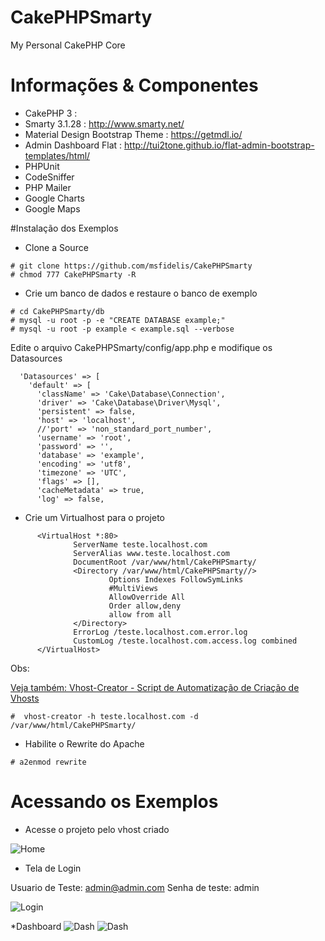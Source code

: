 # CakePHPSmarty
My Personal CakePHP Core 

# Informações & Componentes

* CakePHP 3 : 
* Smarty 3.1.28 : http://www.smarty.net/
* Material Design Bootstrap Theme : https://getmdl.io/
* Admin Dashboard Flat : http://tui2tone.github.io/flat-admin-bootstrap-templates/html/
* PHPUnit
* CodeSniffer
* PHP Mailer
* Google Charts
* Google Maps


#Instalação dos Exemplos

* Clone a Source

```
# git clone https://github.com/msfidelis/CakePHPSmarty
# chmod 777 CakePHPSmarty -R
```


* Crie um banco de dados e restaure o banco de exemplo
``` 
# cd CakePHPSmarty/db 
# mysql -u root -p -e "CREATE DATABASE example;"
# mysql -u root -p example < example.sql --verbose 

```

Edite o arquivo CakePHPSmarty/config/app.php e modifique os Datasources

```
  'Datasources' => [
    'default' => [
      'className' => 'Cake\Database\Connection',
      'driver' => 'Cake\Database\Driver\Mysql',
      'persistent' => false,
      'host' => 'localhost',
      //'port' => 'non_standard_port_number',
      'username' => 'root',
      'password' => '',
      'database' => 'example',
      'encoding' => 'utf8',
      'timezone' => 'UTC',
      'flags' => [],
      'cacheMetadata' => true,
      'log' => false,
```

* Crie um Virtualhost para o projeto 

```
      <VirtualHost *:80>
              ServerName teste.localhost.com
              ServerAlias www.teste.localhost.com
              DocumentRoot /var/www/html/CakePHPSmarty/
              <Directory /var/www/html/CakePHPSmarty//>
                      Options Indexes FollowSymLinks
                      #MultiViews
                      AllowOverride All
                      Order allow,deny
                      allow from all
              </Directory>
              ErrorLog /teste.localhost.com.error.log
              CustomLog /teste.localhost.com.access.log combined
      </VirtualHost>

```
Obs:

[Veja também: Vhost-Creator - Script de Automatização de Criação de Vhosts](https://github.com/msfidelis/VHostCreator)
```
#  vhost-creator -h teste.localhost.com -d /var/www/html/CakePHPSmarty/
```

* Habilite o Rewrite do Apache

```
# a2enmod rewrite
```

# Acessando os Exemplos

* Acesse o projeto pelo vhost criado 

![Home](http://i.imgur.com/SxFbo80.png)

* Tela de Login 

Usuario de Teste: admin@admin.com
Senha de teste: admin

![Login](http://i.imgur.com/FWkyf4c.png)

*Dashboard
![Dash](http://i.imgur.com/Jb0O22X.png)
![Dash](http://i.imgur.com/E6pjrb6.png)

